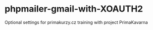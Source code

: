 # phpmailer-gmail-with-XOAUTH2
Optional settings for primakurzy.cz training with project PrimaKavarna
